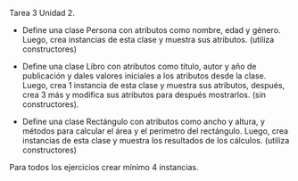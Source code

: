 Tarea 3 Unidad 2.

- Define una clase Persona con atributos como nombre, edad y género. Luego, crea instancias de esta clase y muestra sus atributos. (utiliza constructores)

- Define una clase Libro con atributos como titulo, autor y año de publicación y dales valores iniciales a los atributos desde la clase. Luego, crea 1 instancia de esta clase y muestra sus atributos, después, crea 3 más y modifica sus atributos para después mostrarlos. (sin constructores).

- Define una clase Rectángulo con atributos como ancho y altura, y métodos para calcular el área y el perímetro del rectángulo. Luego, crea instancias de esta clase y muestra los resultados de los cálculos. (utiliza constructores)

Para todos los ejercicios crear mínimo 4 instancias.

